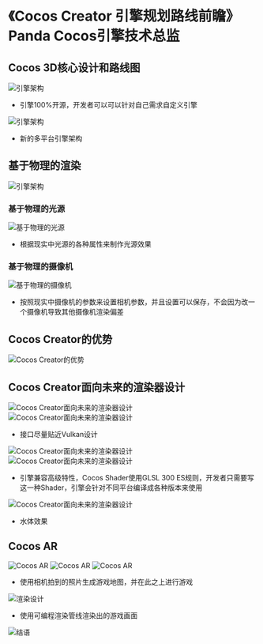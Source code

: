 # 《Cocos Creator 引擎规划路线前瞻》 Panda Cocos引擎技术总监

## Cocos 3D核心设计和路线图

![&#x5F15;&#x64CE;&#x67B6;&#x6784;](.gitbook/assets/01%20%283%29.webp)

* 引擎100%开源，开发者可以可以针对自己需求自定义引擎

![&#x5F15;&#x64CE;&#x67B6;&#x6784;](.gitbook/assets/02%20%282%29.webp)

* 新的多平台引擎架构

## 基于物理的渲染

![&#x5F15;&#x64CE;&#x67B6;&#x6784;](.gitbook/assets/03%20%282%29.webp)

### 基于物理的光源

![&#x57FA;&#x4E8E;&#x7269;&#x7406;&#x7684;&#x5149;&#x6E90;](.gitbook/assets/04%20%282%29.webp)

* 根据现实中光源的各种属性来制作光源效果

### 基于物理的摄像机

![&#x57FA;&#x4E8E;&#x7269;&#x7406;&#x7684;&#x6444;&#x50CF;&#x673A;](.gitbook/assets/05%20%282%29.webp)

* 按照现实中摄像机的参数来设置相机参数，并且设置可以保存，不会因为改一个摄像机导致其他摄像机渲染偏差

## Cocos Creator的优势

![Cocos Creator&#x7684;&#x4F18;&#x52BF;](.gitbook/assets/06%20%282%29.webp)

## Cocos Creator面向未来的渲染器设计

![Cocos Creator&#x9762;&#x5411;&#x672A;&#x6765;&#x7684;&#x6E32;&#x67D3;&#x5668;&#x8BBE;&#x8BA1;](.gitbook/assets/07%20%282%29.webp) ![Cocos Creator&#x9762;&#x5411;&#x672A;&#x6765;&#x7684;&#x6E32;&#x67D3;&#x5668;&#x8BBE;&#x8BA1;](.gitbook/assets/08%20%282%29.webp)

* 接口尽量贴近Vulkan设计

![Cocos Creator&#x9762;&#x5411;&#x672A;&#x6765;&#x7684;&#x6E32;&#x67D3;&#x5668;&#x8BBE;&#x8BA1;](.gitbook/assets/09%20%282%29.webp) ![Cocos Creator&#x9762;&#x5411;&#x672A;&#x6765;&#x7684;&#x6E32;&#x67D3;&#x5668;&#x8BBE;&#x8BA1;](.gitbook/assets/10%20%282%29.webp)

* 引擎兼容高级特性，Cocos Shader使用GLSL 300 ES规则，开发者只需要写这一种Shader，引擎会针对不同平台编译成各种版本来使用

![Cocos Creator&#x9762;&#x5411;&#x672A;&#x6765;&#x7684;&#x6E32;&#x67D3;&#x5668;&#x8BBE;&#x8BA1;](.gitbook/assets/11%20%282%29.webp)

* 水体效果

## Cocos AR

![Cocos AR](.gitbook/assets/12.jpg) ![Cocos AR](.gitbook/assets/13.jpg) ![Cocos AR](.gitbook/assets/14%20%282%29.webp)

* 使用相机拍到的照片生成游戏地图，并在此之上进行游戏

![&#x6E32;&#x67D3;&#x8BBE;&#x8BA1;](.gitbook/assets/15.jpg)

* 使用可编程渲染管线渲染出的游戏画面

![&#x7ED3;&#x8BED;](.gitbook/assets/16%20%282%29.webp)

